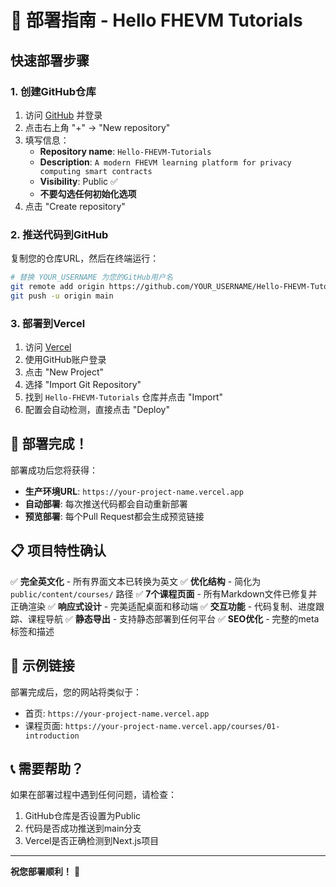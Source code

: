 # 🚀 部署指南 - Hello FHEVM Tutorials

## 快速部署步骤

### 1. 创建GitHub仓库
1. 访问 [GitHub](https://github.com) 并登录
2. 点击右上角 "+" → "New repository"
3. 填写信息：
   - **Repository name**: `Hello-FHEVM-Tutorials`
   - **Description**: `A modern FHEVM learning platform for privacy computing smart contracts`
   - **Visibility**: Public ✅
   - **不要勾选任何初始化选项**
4. 点击 "Create repository"

### 2. 推送代码到GitHub
复制您的仓库URL，然后在终端运行：

```bash
# 替换 YOUR_USERNAME 为您的GitHub用户名
git remote add origin https://github.com/YOUR_USERNAME/Hello-FHEVM-Tutorials.git
git push -u origin main
```

### 3. 部署到Vercel
1. 访问 [Vercel](https://vercel.com)
2. 使用GitHub账户登录
3. 点击 "New Project"
4. 选择 "Import Git Repository"
5. 找到 `Hello-FHEVM-Tutorials` 仓库并点击 "Import"
6. 配置会自动检测，直接点击 "Deploy"

## 🎉 部署完成！

部署成功后您将获得：
- **生产环境URL**: `https://your-project-name.vercel.app`
- **自动部署**: 每次推送代码都会自动重新部署
- **预览部署**: 每个Pull Request都会生成预览链接

## 📋 项目特性确认

✅ **完全英文化** - 所有界面文本已转换为英文
✅ **优化结构** - 简化为 `public/content/courses/` 路径
✅ **7个课程页面** - 所有Markdown文件已修复并正确渲染
✅ **响应式设计** - 完美适配桌面和移动端
✅ **交互功能** - 代码复制、进度跟踪、课程导航
✅ **静态导出** - 支持静态部署到任何平台
✅ **SEO优化** - 完整的meta标签和描述

## 🔗 示例链接

部署完成后，您的网站将类似于：
- 首页: `https://your-project-name.vercel.app`
- 课程页面: `https://your-project-name.vercel.app/courses/01-introduction`

## 📞 需要帮助？

如果在部署过程中遇到任何问题，请检查：
1. GitHub仓库是否设置为Public
2. 代码是否成功推送到main分支
3. Vercel是否正确检测到Next.js项目

---

**祝您部署顺利！** 🚀